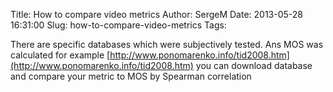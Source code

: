 Title: How to compare video metrics
Author: SergeM
Date: 2013-05-28 16:31:00
Slug: how-to-compare-video-metrics
Tags: 

There are specific databases which were subjectively tested. Ans MOS was calculated
for example
[http://www.ponomarenko.info/tid2008.htm](http://www.ponomarenko.info/tid2008.htm)
you can download database and compare your metric to MOS by&nbsp;Spearman correlation